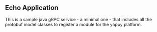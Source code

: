 ## Echo Application

This is a sample java gRPC service - a minimal one - that includes all the protobuf model classes to register a module for the yappy
platform.
